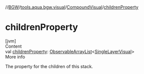 //[BGW](../../../index.md)/[tools.aqua.bgw.visual](../index.md)/[CompoundVisual](index.md)/[childrenProperty](children-property.md)



# childrenProperty  
[jvm]  
Content  
val [childrenProperty](children-property.md): [ObservableArrayList](../../tools.aqua.bgw.observable/-observable-array-list/index.md)<[SingleLayerVisual](../-single-layer-visual/index.md)>  
More info  


The property for the children of this stack.

  



